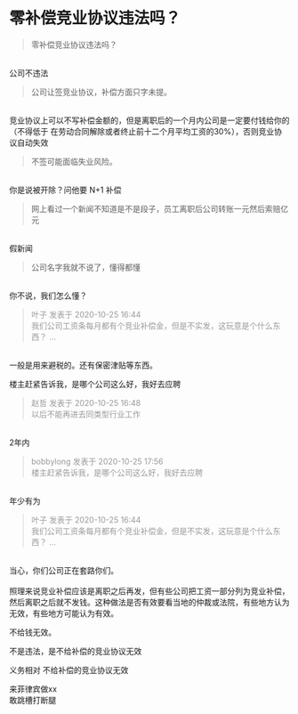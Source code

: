 # 零补偿竞业协议违法吗？


<div class="quote"><blockquote>零补偿竞业协议违法吗？</blockquote></div><br />
公司不违法<br /><div class="quote"><blockquote>公司让签竞业协议，补偿方面只字未提。</blockquote></div><br />
竞业协议上可以不写补偿金额的，但是离职后的一个月内公司是一定要付钱给你的（不得低于 在劳动合同解除或者终止前十二个月平均工资的30%），否则竞业协议自动失效<br /><div class="quote"><blockquote>不签可能面临失业风险。</blockquote></div><br />
你是说被开除？问他要 N+1 补偿<br /><div class="quote"><blockquote>网上看过一个新闻不知道是不是段子，员工离职后公司转账一元然后索赔亿元</blockquote></div><br />
假新闻<br /><div class="quote"><blockquote>公司名字我就不说了，懂得都懂</blockquote></div><br />
你不说，我们怎么懂？

<div class="quote"><blockquote><font color="#999999">叶子 发表于 2020-10-25 16:44</font><br />
<font color="#999999">我们公司工资条每月都有个竞业补偿金，但是不实发，这玩意是个什么东西？ ...</font></blockquote></div><br />
一般是用来避税的。还有保密津贴等东西。

楼主赶紧告诉我，是哪个公司这么好，我好去应聘

<div class="quote"><blockquote><font color="#999999">赵哲­ 发表于 2020-10-25 16:48</font><br />
<font color="#999999">以后不能再进去同类型行业工作</font></blockquote></div><br />
2年内

<div class="quote"><blockquote><font color="#999999">bobbylong 发表于 2020-10-25 17:56</font><br />
<font color="#999999">楼主赶紧告诉我，是哪个公司这么好，我好去应聘</font></blockquote></div><br />
年少有为

<div class="quote"><blockquote><font color="#999999">叶子 发表于 2020-10-25 16:44</font><br />
<font color="#999999">我们公司工资条每月都有个竞业补偿金，但是不实发，这玩意是个什么东西？ ...</font></blockquote></div><br />
当心，你们公司正在套路你们。<br />
<br />
照理来说竞业补偿应该是离职之后再发，但有些公司把工资一部分列为竞业补偿，然后离职之后就不发钱。这种做法是否有效要看当地的仲裁或法院，有些地方认为无效，有些地方可能认为有效。

不给钱无效。<br />


不是违法，是不给补偿的竞业协议无效

义务相对 不给补偿的竞业协议无效

来菲律宾做xx<br />
敢跳槽打断腿
